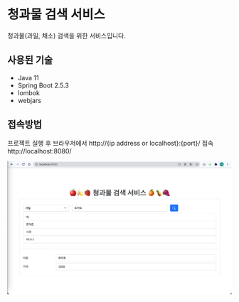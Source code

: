 # 청과물 검색 서비스
청과물(과일, 채소) 검색을 위한 서비스입니다.

## 사용된 기술
- Java 11
- Spring Boot 2.5.3
- lombok
- webjars

## 접속방법
프로젝트 실행 후 브라우저에서 http://{ip address or localhost}:{port}/ 접속
http://localhost:8080/

![](./images/main.png)